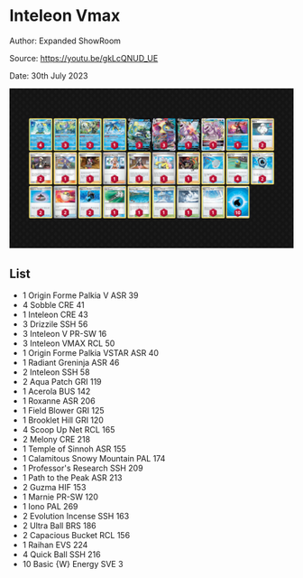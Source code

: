 # Inteleon Vmax

Author: Expanded ShowRoom

Source: <https://youtu.be/gkLcQNUD_UE>

Date: 30th July 2023

![decklist](../../images/PAL/Inteleon%20Vmax/1-%20Inteleon%20Vmax.png)

## List

* 1 Origin Forme Palkia V ASR 39
* 4 Sobble CRE 41
* 1 Inteleon CRE 43
* 3 Drizzile SSH 56
* 3 Inteleon V PR-SW 16
* 3 Inteleon VMAX RCL 50
* 1 Origin Forme Palkia VSTAR ASR 40
* 1 Radiant Greninja ASR 46
* 2 Inteleon SSH 58
* 2 Aqua Patch GRI 119
* 1 Acerola BUS 142
* 1 Roxanne ASR 206
* 1 Field Blower GRI 125
* 1 Brooklet Hill GRI 120
* 4 Scoop Up Net RCL 165
* 2 Melony CRE 218
* 1 Temple of Sinnoh ASR 155
* 1 Calamitous Snowy Mountain PAL 174
* 1 Professor's Research SSH 209
* 1 Path to the Peak ASR 213
* 2 Guzma HIF 153
* 1 Marnie PR-SW 120
* 1 Iono PAL 269
* 2 Evolution Incense SSH 163
* 2 Ultra Ball BRS 186
* 2 Capacious Bucket RCL 156
* 1 Raihan EVS 224
* 4 Quick Ball SSH 216
* 10 Basic {W} Energy SVE 3
